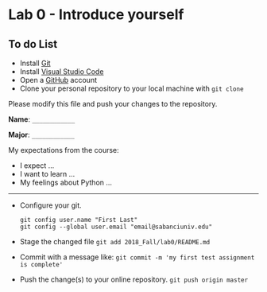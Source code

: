 # Lab 0 - Introduce yourself

## To do List


* Install [Git](https://git-scm.com)
* Install [Visual Studio Code](https://code.visualstudio.com)
* Open a [GitHub](https://github.org) account
* Clone your personal repository to your local machine with `git clone`

Please modify this file and push your changes to the repository.

**Name**:  `____________`

**Major**: `____________`

My expectations from the course:

* I expect ...
* I want to learn ...
* My feelings about Python ...
____________

* Configure your git.
    ```
    git config user.name "First Last"
    git config --global user.email "email@sabanciuniv.edu"
    ```
* Stage the changed file
```git add 2018_Fall/lab0/README.md```

* Commit with a message like:
```git commit -m 'my first test assignment is complete'```

* Push the change(s) to your online repository.
```git push origin master```

